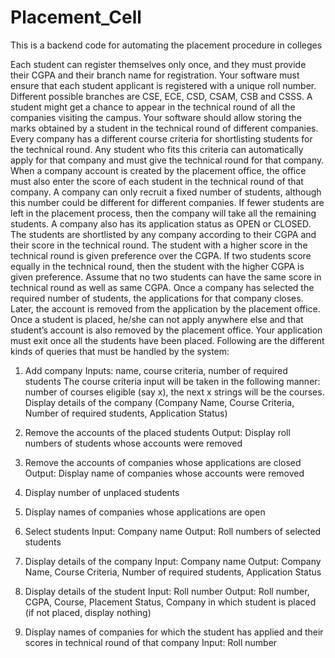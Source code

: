 # Placement_Cell
This is a backend code for automating the placement procedure in colleges


Each student can register themselves only once, and they must provide their CGPA and their
branch name for registration. Your software must ensure that each student applicant is
registered with a unique roll number. Different possible branches are CSE, ECE, CSD, CSAM,
CSB and CSSS. A student might get a chance to appear in the technical round of all the
companies visiting the campus. Your software should allow storing the marks obtained by a
student in the technical round of different companies.
Every company has a different course criteria for shortlisting students for the technical round.
Any student who fits this criteria can automatically apply for that company and must give the
technical round for that company. When a company account is created by the placement office,
the office must also enter the score of each student in the technical round of that company.
A company can only recruit a fixed number of students, although this number could be different
for different companies. If fewer students are left in the placement process, then the company
will take all the remaining students. A company also has its application status as OPEN or
CLOSED.
The students are shortlisted by any company according to their CGPA and their score in the
technical round. The student with a higher score in the technical round is given preference over
the CGPA. If two students score equally in the technical round, then the student with the higher
CGPA is given preference. Assume that no two students can have the same score in technical
round as well as same CGPA.
Once a company has selected the required number of students, the applications for that
company closes. Later, the account is removed from the application by the placement office.
Once a student is placed, he/she can not apply anywhere else and that student’s account is
also removed by the placement office.
Your application must exit once all the students have been placed.
Following are the different kinds of queries that must be handled by the system:
1) Add company
Inputs: name, course criteria, number of required students
The course criteria input will be taken in the following manner: number of courses eligible
(say x), the next x strings will be the courses.
Display details of the company (Company Name, Course Criteria, Number of required
students, Application Status)
2) Remove the accounts of the placed students
Output: Display roll numbers of students whose accounts were removed
3) Remove the accounts of companies whose applications are closed
Output: Display name of companies whose accounts were removed
4) Display number of unplaced students

5) Display names of companies whose applications are open
6) Select students
Input: Company name
Output: Roll numbers of selected students
7) Display details of the company
Input: Company name
Output: Company Name, Course Criteria, Number of required students, Application
Status
8) Display details of the student
Input: Roll number
Output: Roll number, CGPA, Course, Placement Status, Company in which student is
placed (if not placed, display nothing)
9) Display names of companies for which the student has applied and their scores in
technical round of that company
Input: Roll number
